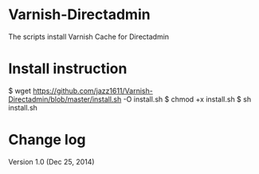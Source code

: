 Varnish-Directadmin
===================
The scripts install Varnish Cache for Directadmin

Install instruction
===================
$ wget https://github.com/jazz1611/Varnish-Directadmin/blob/master/install.sh -O install.sh 
$ chmod +x install.sh 
$ sh install.sh 

Change log
===================
Version 1.0 (Dec 25, 2014)
